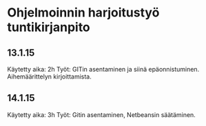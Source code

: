 # Ohjelmoinnin harjoitustyö tuntikirjanpito

## 13.1.15

Käytetty aika: 2h
Työt: GITin asentaminen ja siinä epäonnistuminen. Aihemäärittelyn kirjoittamista.

## 14.1.15

Käytetty aika: 3h
Työt: Gitin asentaminen, Netbeansin säätäminen.

